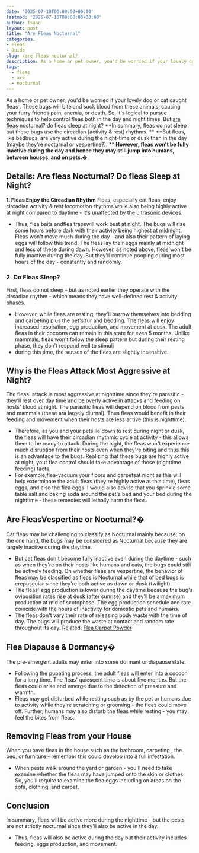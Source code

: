 ```yaml
---
date: '2025-07-10T00:00:00+00:00'
lastmod: '2025-07-10T00:00:00+03:00'
author: Isaac
layout: post
title: "Are Fleas Nocturnal"
categories:
- Fleas
- Guide
slug: /are-fleas-nocturnal/
description: As a home or pet owner, you'd be worried if your lovely dog or cat
tags: 
  - fleas
  - are
  - nocturnal
---
```

As a home or pet owner, you'd be worried if your lovely dog or cat
caught fleas
. These bugs will bite and suck blood from these animals, causing your furry friends pain, anemia, or death.
So, it's logical to pursue techniques to help control fleas both in the day and night times. But [are](/posts/are-leopard-geckos-nocturnal/) [fleas](/posts/are-male-or-female-bernedoodles-better/) nocturnal? do fleas sleep at night?
**In summary, fleas do not sleep but these bugs use the circadian (activity & rest) rhythms. **
**But fleas, like bedbugs, are very active during the night-time or dusk than in the day (maybe they're nocturnal or vespertine?). **
**However, fleas won't be fully inactive during the day and hence they may still jump into humans, between houses, and on pets.�**
## Details: Are fleas Nocturnal? Do fleas Sleep at Night?
**1. Fleas Enjoy the Circadian Rhythm**
Fleas, especially cat fleas, enjoy circadian activity & rest locomotion rhythms while also being highly active at night compared to daytime - it's
[unaffected by the](https://pubmed.ncbi.nlm.nih.gov/2708627/)
ultrasonic devices.
- Thus, flea baits andflea trapswill work best at night. The bugs will rise some hours before dark with their activity being highest at midnight.
Fleas won't move much during the day - and also their pattern of laying eggs will follow this trend. The fleas lay their eggs mainly at midnight and less of these during dawn.
However, as noted above, fleas won't be fully inactive during the day. But they'll continue pooping during most hours of the day - constantly and randomly.
### 2. Do Fleas Sleep?
First, fleas do not sleep - but as noted earlier they operate with the circadian rhythm - which means they have well-defined rest & activity phases.
- However, while fleas are resting, they'll burrow themselves into bedding and carpeting plus the pet's fur and bedding.
The fleas will enjoy increased respiration, egg production, and movement at dusk. The adult fleas in their cocoons can remain in this state for even 5 months.
Unlike mammals, fleas won't follow the sleep pattern but during their resting phase, they don't respond well to
stimuli
- during this time, the senses of the fleas are slightly insensitive.
## Why is the Fleas Attack Most Aggressive at Night?
The fleas' attack is most aggressive at nighttime since they're parasitic - they'll rest over day time and be overly active in attacks and feeding on hosts' blood at night.
The parasitic fleas will depend on blood from pests and mammals (these ara largely diurnal). Thus fleas would benefit in their feeding and movement when their hosts are less active (this is nighttime).
- Therefore, as you and your pets lie down to rest during night or dusk, the fleas will have their circadian rhythmic cycle at activity - this allows them to be ready to attack.
During the night, the fleas won't experience much disruption from their hosts even when they're biting and thus this is an advantage to the bugs.
Realizing that these bugs are highly active at night, your flea control should take advantage of those (nighttime feeding) facts.
- For example,flea-vacuum your floors and carpetsat night as this will help exterminate the adult fleas (they're highly active at this time), fleas eggs, and also the flea eggs.
I would also advise that you sprinkle some table salt and baking soda around the pet's bed and your bed during the nighttime - these remedies will lethally harm the fleas.
## Are Fleas**Vespertine or Nocturnal?�**
Cat fleas may be challenging to classify as Nocturnal mainly because; on the one hand, the bugs may be considered as Nocturnal because they are largely inactive during the daytime.
- But cat fleas don't become fully inactive even during the daytime - such as when they're on their hosts like humans and cats, the bugs could still be actively feeding.
On whether fleas are vespertine, the behavior of fleas may be classified as fleas is Nocturnal while that of bed bugs is crepuscular since they're both active as dawn or dusk (twilight).
- The fleas' egg production is lower during the daytime because the bug's oviposition rates rise at dusk (after sunrise) and they'll be a maximum production at mid of scotophase.
The egg production schedule and rate coincide with the hours of inactivity for domestic pets and humans.
- The fleas don't vary their rate of releasing body waste with the time of day. The bugs will produce the waste at contact and random rate throughout its day.
Related:
[Flea Carpet Powder](https://pestpolicy.com/best-flea-carpet-powder/)
## **Flea Diapause & Dormancy�**
The pre-emergent adults may enter into some dormant or diapause state.
- Following the pupating process, the adult fleas will enter into a cocoon for a long time.
The fleas' quiescent time is about five months. But the fleas could arise and emerge due to the detection of pressure and warmth.
- Fleas may get disturbed while resting such as by the pet or humans due to activity while they're scratching or grooming - the fleas could move off.
Further, humans may also disturb the fleas while resting - you may feel the bites from fleas.
## Removing Fleas from your House
When you have fleas in the house such as the bathroom,
carpeting
, the bed, or furniture - remember this could develop into a full infestation.
- When pests walk around the yard or garden - you'll need to take examine whether the fleas may have jumped onto the skin or clothes.
So, you'll require to examine the flea eggs including on areas on the sofa, clothing, and carpet.
## Conclusion
In summary, fleas will be active more during the nighttime - but the pests are not strictly nocturnal since they'll also be active in the day.
- Thus, fleas will also be active during the day but their activity includes feeding, eggs production, and movement.
